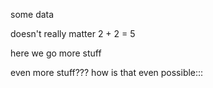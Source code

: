 some data

doesn't really matter
2 + 2 = 5

here we go
more stuff

even more stuff???
how is that even possible:::